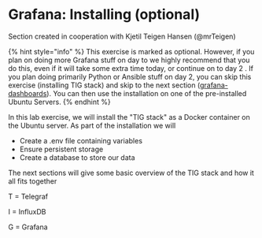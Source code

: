 # Grafana: Installing (optional)

Section created in cooperation with Kjetil Teigen Hansen (@mrTeigen)

{% hint style="info" %}
This exercise is marked as optional. However, if you plan on doing more Grafana stuff on day to we highly recommend that you do this, even if it will take some extra time today, or continue on to day 2. If you plan doing primarily Python or Ansible stuff on day 2, you can skip this exercise (installing TIG stack) and skip to the next section ([grafana-dashboards](../grafana-dashboards/ "mention")). You can then use the installation on one of the pre-installed Ubuntu Servers.
{% endhint %}

In this lab exercise, we will install the "TIG stack" as a Docker container on the Ubuntu server. As part of the installation we will

* Create a .env file containing variables
* Ensure persistent storage
* Create a database to store our data

The next sections will give some basic overview of the TIG stack and how it all fits together

T = Telegraf

I = InfluxDB

G = Grafana
